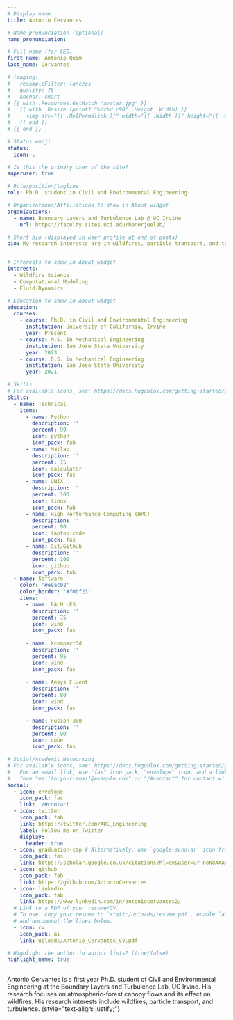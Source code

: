 ```yaml
---
# Display name
title: Antonio Cervantes

# Name pronunciation (optional)
name_pronunciation: ''

# Full name (for SEO)
first_name: Antonio Quim
last_name: Cervantes

# imaging:
#   resampleFilter: lanczos
#   quality: 75
#   anchor: smart
# {{ with .Resources.GetMatch "avatar.jpg" }}
#   {{ with .Resize (printf "%dx%d r90" .Height .Width) }}
#     <img src="{{ .RelPermalink }}" width="{{ .Width }}" height="{{ .Height }}">
#   {{ end }}
# {{ end }}

# Status emoji
status:
  icon: ☕️

# Is this the primary user of the site?
superuser: true

# Role/position/tagline
role: Ph.D. student in Civil and Environmental Engineering

# Organizations/Affiliations to show in About widget
organizations:
  - name: Boundary Layers and Turbulence Lab @ UC Irvine
    url: https://faculty.sites.uci.edu/banerjeelab/

# Short bio (displayed in user profile at end of posts)
bio: My research interests are in wildfires, particle transport, and turbulence


# Interests to show in About widget
interests:
  - Wildfire Science
  - Computational Modeling
  - Fluid Dynamics

# Education to show in About widget
education:
  courses:
    - course: Ph.D. in Civil and Environmental Engineering
      institution: University of California, Irvine
      year: Present
    - course: M.S. in Mechanical Engineering
      institution: San Jose State University
      year: 2023
    - course: B.S. in Mechanical Engineering
      institution: San Jose State University
      year: 2021

# Skills
# For available icons, see: https://docs.hugoblox.com/getting-started/page-builder/#icons
skills:
  - name: Technical
    items:
      - name: Python
        description: ''
        percent: 90
        icon: python
        icon_pack: fab
      - name: Matlab
        description: ''
        percent: 75
        icon: calculator
        icon_pack: fas
      - name: UNIX
        description: ''
        percent: 100
        icon: linux
        icon_pack: fab
      - name: High Performance Computing (HPC)
        description: ''
        percent: 90
        icon: laptop-code
        icon_pack: fas
      - name: Git/Github
        description: ''
        percent: 100
        icon: github
        icon_pack: fab
  - name: Software
    color: '#eeac02'
    color_border: '#f0bf23'
    items:
      - name: PALM LES
        description: ''
        percent: 75
        icon: wind
        icon_pack: fas
      
      - name: Xcompact3d
        description: ''
        percent: 95
        icon: wind
        icon_pack: fas
      
      - name: Ansys Fluent
        description: ''
        percent: 80
        icon: wind
        icon_pack: fas

      - name: Fusion 360
        description: ''
        percent: 90
        icon: cube
        icon_pack: fas        

# Social/Academic Networking
# For available icons, see: https://docs.hugoblox.com/getting-started/page-builder/#icons
#   For an email link, use "fas" icon pack, "envelope" icon, and a link in the
#   form "mailto:your-email@example.com" or "/#contact" for contact widget.
social:
  - icon: envelope
    icon_pack: fas
    link: '/#contact'
  - icon: twitter
    icon_pack: fab
    link: https://twitter.com/AQC_Engineering
    label: Follow me on Twitter
    display:
      header: true
  - icon: graduation-cap # Alternatively, use `google-scholar` icon from `ai` icon pack
    icon_pack: fas
    link: https://scholar.google.co.uk/citations?hl=en&user=ur-noN8AAAAJ&view_op=list_works&authuser=1&gmla=AH70aAUmDpExqwxmDTmAt0cCksf6CnjQTwiXNiMaiFh6D2Ytu2GedZ9Q9ATpj_ZDVUWvCImbeWETz9RDZG26kSpR
  - icon: github
    icon_pack: fab
    link: https://github.com/AntonioCervantes
  - icon: linkedin
    icon_pack: fab
    link: https://www.linkedin.com/in/antoniocervantes2/
  # Link to a PDF of your resume/CV.
  # To use: copy your resume to `static/uploads/resume.pdf`, enable `ai` icons in `params.yaml`,
  # and uncomment the lines below.
  - icon: cv
    icon_pack: ai
    link: uploads/Antonio_Cervantes_CV.pdf

# Highlight the author in author lists? (true/false)
highlight_name: true
---
```



Antonio Cervantes is a first year Ph.D. student of Civil and Environmental Engineering at the Boundary Layers and Turbulence Lab, UC Irvine. His research focuses on atmospheric-forest canopy flows and its effect on wildfires. His research interests include wildfires, particle transport, and turbulence. 
{style="text-align: justify;"}
